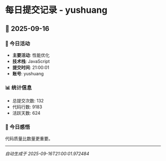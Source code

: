 # 每日提交记录 - yushuang

## 📅 2025-09-16

### 🎯 今日活动
- **主要活动**: 性能优化
- **技术栈**: JavaScript
- **提交时间**: 21:00:01
- **账号**: yushuang

### 📊 统计信息
- 总提交次数: 132
- 代码行数: 9183
- 活跃天数: 624

### 💭 今日感悟
代码质量比数量更重要。

---
*自动生成于 2025-09-16T21:00:01.972484*
